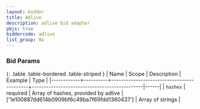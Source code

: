 ```yaml
---
layout: bidder
title: Adlive
description: adlive bid adapter
pbjs: true
biddercode: adlive
list_group: 0a
---
```


### Bid Params

{: .table .table-bordered .table-striped }
| Name       | Scope    | Description                               | Example                                      | Type |
|------------+----------+-------------------------------------------+----------------------------------------------|------|
| `hashes`   | required | Array of hashes, provided by adlive       | ['1e100887dd614b0909bf6c49ba7f69fdd1360437'] | Array of strings |
